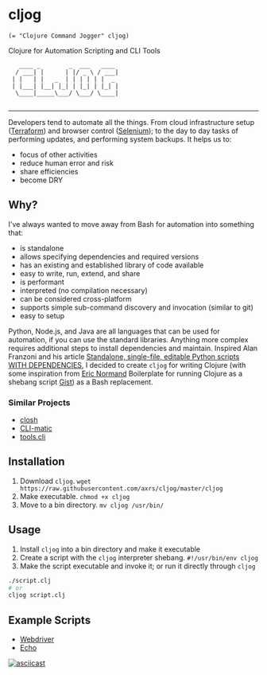 # cljog

`(= "Clojure Command Jogger" cljog)`

Clojure for Automation Scripting and CLI Tools

```
   ____ _        _  ___   ____ 
  / ___| |      | |/ _ \ / ___|
 | |   | |   _  | | | | | |  _ 
 | |___| |__| |_| | |_| | |_| |
  \____|_____\___/ \___/ \____|
                                   
```
---

Developers tend to automate all the things. From cloud infrastructure setup ([Terraform](https://www.terraform.io/)) and
browser control ([Selenium](https://www.seleniumhq.org/)); to the day to day tasks of performing updates, and performing
system backups. It helps us to:
* focus of other activities
* reduce human error and risk
* share efficiencies
* become DRY

## Why?

I've always wanted to move away from Bash for automation into something that:
* is standalone
* allows specifying dependencies and required versions
* has an existing and established library of code available
* easy to write, run, extend, and share
* is performant
* interpreted (no compilation necessary)
* can be considered cross-platform
* supports simple sub-command discovery and invocation (similar to git)
* easy to setup

Python, Node.js, and Java are all languages that can be used for automation, if you can use the standard libraries.
Anything more complex requires additional steps to install dependencies and maintain. Inspired Alan Franzoni and his
article [Standalone, single-file, editable Python scripts WITH DEPENDENCIES](https://www.franzoni.eu/single-file-editable-python-scripts-with-dependencies/), 
I decided to create `cljog` for writing Clojure (with some inspiration from [Eric Normand](https://github.com/ericnormand)
Boilerplate for running Clojure as a shebang script [Gist](https://gist.github.com/ericnormand/6bb4562c4bc578ef223182e3bb1e72c5/))
as a Bash replacement.

### Similar Projects

* [closh](https://github.com/dundalek/closh)
* [CLI-matic](https://github.com/l3nz/cli-matic)
* [tools.cli](https://github.com/clojure/tools.cli)

## Installation

1. Download `cljog`. `wget https://raw.githubusercontent.com/axrs/cljog/master/cljog`
1. Make executable. `chmod +x cljog`
1. Move to a bin directory. `mv cljog /usr/bin/`

## Usage

1. Install `cljog` into a bin directory and make it executable
1. Create a script with the `cljog` interpreter shebang. `#!/usr/bin/env cljog`
1. Make the script executable and invoke it; or run it directly through `cljog`

```bash
./script.clj 
# or
cljog script.clj
```

## Example Scripts

* [Webdriver](example-scripts/webdriver.clj)
* [Echo](example-scripts/echo.clj)

[![asciicast](https://asciinema.org/a/XMfKMujCNV7jW0g5FTvadHTOV.svg)](https://asciinema.org/a/XMfKMujCNV7jW0g5FTvadHTOV)
